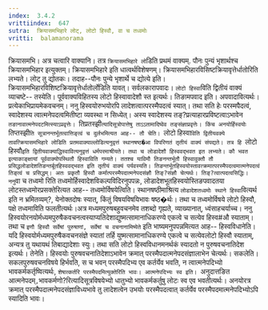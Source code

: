 ```yaml
---
index:  3.4.2
vrittiindex:  647
sutra:  क्रियासमभिहारे लोट्, लोटो हिस्वौ, वा च तध्वमोः
vritti:  balamanorama 
---
```


क्रियासमभि। अत्र चत्वारि वाक्यानि। तत्र `क्रियासमभिहारे लो`डिति प्रथमं वाक्यम्. पौनः पुन्यं भृशार्थश्च क्रियासमभिहार इत्युक्तम्। क्रियासमभिहारे इति धात्वर्थविशेषणम्। क्रियासमभिहारविसिष्टक्रियावृत्तेर्धातोरिति लभ्यते। लोट् तु द्योतकः। तदाह--पौनः पुन्ये भृशार्थे च द्योत्ये इति। क्रियासमभिहारविशिष्टक्रियावृत्तेर्धातोर्लोडिति यावत्। सर्वलकारापवादः। `लोटो हिस्वा`विति द्वितीयं वाक्यं व्याचष्टे-- तस्येति। पूर्ववाक्यविहितस्य लोटो हिस्वावादेशौ स्त इत्यर्थः। तिङामपवाद इति। अपवादावित्यर्थः। प्रत्येकाभिप्रायमेकवचनम्। ननु हिस्वयोरुभयोरपि लादेशत्वात्परस्मैपदत्वं स्यात्। तथा सति हेः परस्मपैदत्वं, स्वादेशस्य त्वात्मनेपदत्वमितीष्टा व्यवस्था न सिध्येत्। अस्य स्वादेशस्य तङ्?प्रत्याहारप्रविष्टत्वाऽभावेन `तङानावात्मनेपदटमित्स्याऽप्रवृत्तेः। `तिप्रतस्झी`त्यादिसूत्रोपात्तेषु ताऽऽतामादिष्वेव तङ्संज्ञाप्रवृत्तेः। किंच अनयोर्हिस्वयोः `तिप्तस्झी`ति सूत्रानन्तर्भूतत्वात्तिङ्त्वं च दुर्लभमित्यत आह-- तौ चेति। `लोटो हिस्वा`विति द्वितीयवक्ये तावत्क्रियासमभिहारे लोडिति प्रतमवाक्याल्लोडित्यनुवृत्तं स्थानषष्ठ�आ विपरिणतं तृतीयं वाक्यं संपद्यते। तत्र हि `लोटो हिस्वौ` इति द्वितीयवाक्याद्धिस्वावित्यनुवृत्तं धर्मपरमाश्रीयते। तथा च लोडादेशौ हिस्ववद्भवत इत लभ्यते। कौ भवत इत्याकाङ्क्षायां पूर्ववाक्योपस्थितौ हिस्वाविति गम्यते। ततश्च याविमौ तिङनन्तर्भूतौ हिस्वावुक्तौ तौ प्रसिद्धलोडादेशतिङन्तर्बूतहिस्ववद्भवत इति तृतीयं वाक्यं पर्यवस्यति। तिङन्तर्भूतहिस्वयोस्तावत्क्रमात्परस्मैपदत्वमात्मनेपदत्वं तिङ्त्वं च प्रसिद्धम्। अतः प्रकृतौ हिस्वौ कर्मात्परस्मैपदात्मनेपदसंज्ञौ तिङ्?संज्ञौ चेत्यर्थः। तिङ्?त्वात्पदत्वसिद्धिः। ननु `वा च तध्वमो रिति तध्वमोर्हिस्वादेशविकल्पविदिरनुपपन्नः, लोडादेशभूतहिस्वयोस्तिङपवादतया लोटस्तध्वमोरप्रसक्तेरित्यत आह-- तध्वमोर्विषयेत्विति। स्थानषष्ठीमाश्रित्य `लोडादेशतध्वमोः स्थाने हिस्वा`वित्यर्थ इति न भ्रमितव्यम्?, येनोक्तदोषः स्यात्, किंतुं विषयविषयिभावः षष्ठ�र्थः। तथा च तध्वमोर्विषये लोटो हिस्वौ, पक्षे तध्वमाविति फलतीत्यर्थः।अत्र मध्यमपुरुषबहुवचनमेव तशब्दो गृह्यते, व्याख्यानात्, ध्वंसाहचर्याच्च। ननु हिस्वयोरनयोर्मध्यमपुरुषैकवचनत्वस्याप्यतिदेशाद्युष्मत्सामानाधिकरण्ये एकत्वे च सत्येव हिस्व#औ स्याताम्। तथा च `इणौ हिस्वौ सर्वेषां पुरुषाणां, सर्वेषां च वचनानामिष्येते` इति भाष्यमनुपपन्नमित्यत आह-- हिस्वविधानेति। यदि हिस्वयोर्मध्यमपुरुषैकवचनसंज्ञे स्यातां तर्हि युष्मत्सामानाधिकरण्ये एकत्वे च सत्येवलोटो हिस्वौ स्याताम्, अन्यत्र तु यथायथं तिबाद्यादेशाः स्युः। तथा सति लोटो हिस्वविधानमनर्थकं स्यादतो न पुरुषवचनातिदेश इत्यर्थः। तेनेति। हिस्वयोः पुरुषवचनातिदेशाऽभावेन क्रमात् परस्मैपदात्मनेपदसंज्ञालाभेन चेत्यर्थः। सकलेति। सकलपुरुषवचनविषये हिर्भवति, स च भवन् परस्मैपदिभ्य एव कर्तर्येव भवति, न त्वात्मनेपदिभ्यो भावकर्मकर्तृष्वित्यर्थः, `शेषात्कर्तरि परस्मैपदमित्युक्तेरिति भावः। आत्मनेपदिभ्यः स्व इति। `अनुदात्तङित आत्मनेपदम्`,`भावकर्मणो?रित्यादिसूत्रविषयेभ्यो धातुभ्यो भावकर्मकर्तुषु लोटः स्व एव भवतीत्यर्थः। अनयोरत्र क्रमात् परस्मैपदात्मनेपदसंज्ञाविध्यभावे तु लादेशत्वेन उभयोः परस्मैपदत्वात् कर्तर्येव परस्मैपदमात्मनेपदिभ्योऽपि स्यादिति भावः।

